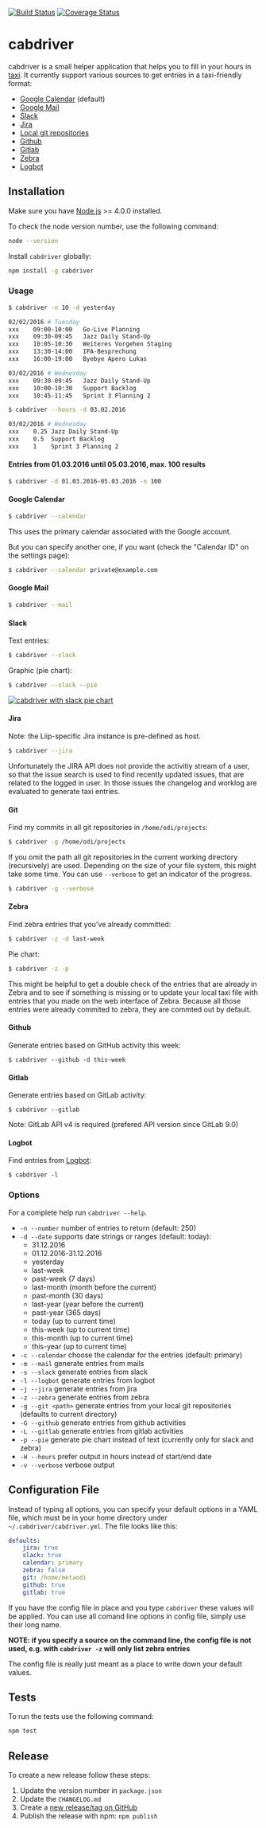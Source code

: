 [![Build Status](https://travis-ci.org/metaodi/cabdriver.svg?branch=master)](https://travis-ci.org/metaodi/cabdriver)
[![Coverage Status](https://coveralls.io/repos/github/metaodi/cabdriver/badge.svg?branch=master)](https://coveralls.io/github/metaodi/cabdriver?branch=master)

cabdriver
=========

cabdriver is a small helper application that helps you to fill in your hours in [taxi](https://github.com/sephii/taxi).
It currently support various sources to get entries in a taxi-friendly format:

* [Google Calendar](#google-calendar) (default)
* [Google Mail](#google-mail)
* [Slack](#slack)
* [Jira](#jira)
* [Local git repositories](#git)
* [Github](#github)
* [Gitlab](#gitlab)
* [Zebra](#zebra)
* [Logbot](#logbot)

## Installation

Make sure you have [Node.js](https://nodejs.org/en/) >= 4.0.0 installed.

To check the node version number, use the following command:

```bash
node --version
```

Install `cabdriver` globally:
```bash
npm install -g cabdriver
```

### Usage

```bash
$ cabdriver -n 10 -d yesterday

02/02/2016 # Tuesday
xxx    09:00-10:00   Go-Live Planning
xxx    09:30-09:45   Jazz Daily Stand-Up
xxx    10:05-10:30   Weiteres Vorgehen Staging
xxx    13:30-14:00   IPA-Besprechung
xxx    16:00-19:00   Byebye Apero Lukas

03/02/2016 # Wednesday
xxx    09:30-09:45   Jazz Daily Stand-Up
xxx    10:00-10:30   Support Backlog
xxx    10:45-11:45   Sprint 3 Planning 2
```

```bash
$ cabdriver --hours -d 03.02.2016

03/02/2016 # Wednesday
xxx    0.25 Jazz Daily Stand-Up
xxx    0.5  Support Backlog
xxx    1    Sprint 3 Planning 2
```


#### Entries from 01.03.2016 until 05.03.2016, max. 100 results
```bash
$ cabdriver -d 01.03.2016-05.03.2016 -n 100
```

#### Google Calendar

```bash
$ cabdriver --calendar
```

This uses the primary calendar associated with the Google account.

But you can specify another one, if you want (check the "Calendar ID" on the settings page):

```bash
$ cabdriver --calendar private@example.com
```

#### Google Mail

```bash
$ cabdriver --mail
```

#### Slack

Text entries:
```bash
$ cabdriver --slack
```

Graphic (pie chart):
```bash
$ cabdriver --slack --pie
```
[![cabdriver with slack pie chart](http://i.imgur.com/KcPgjcU.png)](#)

#### Jira

Note: the Liip-specific Jira instance is pre-defined as host.

```bash
$ cabdriver --jira
```

Unfortunately the JIRA API does not provide the activitiy stream of a user, so that the issue search is used to find recently updated issues, that are related to the logged in user.
In those issues the changelog and worklog are evaluated to generate taxi entries.

#### Git

Find my commits in all git repositories in `/home/odi/projects`:
```bash
$ cabdriver -g /home/odi/projects
```

If you omit the path all git repositories in the current working directory (recursively) are used.
Depending on the size of your file system, this might take some time.
You can use `--verbose` to get an indicator of the progress.

```bash
$ cabdriver -g --verbose
```

#### Zebra

Find zebra entries that you've already committed:
```bash
$ cabdriver -z -d last-week
```

Pie chart:
```bash
$ cabdriver -z -p
```

This might be helpful to get a double check of the entries that are already in Zebra and to see if something is missing or to update your local taxi file with entries that you made on the web interface of Zebra.
Because all those entries were already commited to zebra, they are commted out by default.

#### Github

Generate entries based on GitHub activity this week:

```
$ cabdriver --github -d this-week
```

#### Gitlab

Generate entries based on GitLab activity:

```
$ cabdriver --gitlab
```

Note: GitLab API v4 is required (prefered API version since GitLab 9.0)

#### Logbot

Find entries from [Logbot](https://github.com/metaodi/logbot):
```
$ cabdriver -l
```

### Options

For a complete help run `cabdriver --help`.

* `-n --number` number of entries to return (default: 250)
* `-d --date` supports date strings or ranges (default: today):
  * 31.12.2016
  * 01.12.2016-31.12.2016
  * yesterday
  * last-week
  * past-week (7 days)
  * last-month (month before the current)
  * past-month (30 days)
  * last-year (year before the current)
  * past-year (365 days)
  * today (up to current time)
  * this-week (up to current time)
  * this-month (up to current time)
  * this-year (up to current time)
* `-c --calendar` choose the calendar for the entries (default: primary)
* `-m --mail` generate entries from mails
* `-s --slack` generate entries from slack
* `-l --logbot` generate entries from logbot
* `-j --jira` generate entries from jira
* `-z --zebra` generate entries from zebra
* `-g --git <path>` generate entries from your local git repositories (defaults to current directory)
* `-G --github` generate entries from github activities
* `-L --gitlab` generate entries from gitlab activities
* `-p --pie` generate pie chart instead of text (currently only for slack and zebra)
* `-H --hours` prefer output in hours instead of start/end date
* `-v --verbose` verbose output

## Configuration File

Instead of typing all options, you can specify your default options in a YAML file, which must be in your home directory under `~/.cabdriver/cabdriver.yml`.
The file looks like this:

```yaml
defaults:
    jira: true
    slack: true
    calendar: primary
    zebra: false
    git: /home/metaodi
    github: true
    gitlab: true
```

If you have the config file in place and you type `cabdriver` these values will be applied.
You can use all comand line options in config file, simply use their long name.

**NOTE: if you specify a source on the command line, the config file is not used, e.g. with `cabdriver -z` will only list zebra entries**

The config file is really just meant as a place to write down your default values.

## Tests

To run the tests use the following command:

```bash
npm test
```

## Release

To create a new release follow these steps:

1. Update the version number in `package.json`
1. Update the `CHANGELOG.md`
1. Create a [new release/tag on GitHub](https://github.com/metaodi/cabdriver/releases)
1. Publish the release with npm: `npm publish`
